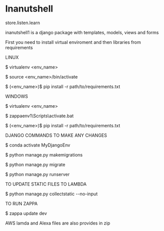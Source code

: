 # Inanutshell
 store.listen.learn

inanutshell1 is a django package with templates, models, views and forms

First you need to install virtual enviroment and then libraries from requirements


LINUX

$ virtualenv <env_name>

$ source <env_name>/bin/activate

$ (<env_name>)$ pip install -r path/to/requirements.txt


WINDOWS

$ virtualenv <env_name>

$ zappaenv1\\Scripts\\activate.bat

$ (<env_name>)$ pip install -r path/to/requirements.txt


DJANGO COMMANDS TO MAKE ANY CHANGES

$ conda activate MyDjangoEnv

$ python manage.py makemigrations

$ python manage.py migrate

$ python manage.py runserver 


TO UPDATE STATIC FILES TO LAMBDA

$ python manage.py collectstatic --no-input

TO RUN ZAPPA 

$ zappa update dev

AWS lamda and Alexa files are also provides in zip



